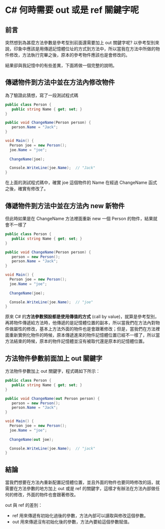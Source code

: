# C# 何時需要 out 或是 ref 關鍵字呢

## 前言

突然想到為甚麼方法參數是參考型別前面還需要加上 out 關鍵字呢? 以參考型別來說，印象中應該是用傳遞記憶體位址的方式到方法中，所以當我在方法中所做的物件修改，方法執行完畢之後，原本的參考物件應該也是會修改的。

結果卻與我記憶中的有些差異，下面將做一個完整的說明。

## 傳遞物件到方法中並在方法內修改物件

為了驗證此猜想，寫了一段測試程式碼

```csharp
public class Person {
   public string Name { get; set; }
}

public void ChangeName(Person person) {
   person.Name = "Jack";
}

void Main() {
  Person joe = new Person();
  joe.Name = "joe";
  
  ChangeName(joe);

  Console.WriteLine(joe.Name);  // "Jack"
}
```

在上面的測試程式碼中，確實 joe 這個物件的 Name 在經過 ChangeName 函式之後，確實有修改了。

## 傳遞物件到方法中並在方法內 new 新物件

但此時如果是在 ChangeName 方法裡面重新 new 一個 Person 的物件，結果就會不一樣了

```csharp
public class Person {
   public string Name { get; set; }
}

public void ChangeName(Person person) {
   person = new Person();
   person.Name = "Jack";
}

void Main() {
  Person joe = new Person();
  joe.Name = "joe";
  
  ChangeName(joe);

  Console.WriteLine(joe.Name);  // "joe"
}
```

原來 C# 的**方法參數預設都是使用傳值的方式** (call by value)，就算是參考型別，再將物件傳遞給方法時，他傳遞的是記憶體位置的副本，所以當我們在方法內對物件做屬性的修改，基本上方法外面的物件也是會跟著修改；但是，當我們在方法裡面重新實例化物件的時候，原本傳遞進來的物件記憶體位置已經不一樣了，所以當方法結束的時候，原本的物件記憶體並沒有被取代還是原本的記憶體位置。

## 方法物件參數前面加上 out 關鍵字

方法物件參數加上 out 關鍵字，程式碼如下所示：

```csharp
public class Person {
   public string Name { get; set; }
}

public void ChangeName(out Person person) {
   person = new Person();
   person.Name = "Jack";
}

void Main() {
  Person joe = new Person();
  joe.Name = "joe";
  
  ChangeName(out joe);

  Console.WriteLine(joe.Name);  // "jack"
}
```

## 結論

當我們想要在方法內重新配置記憶體位置，並且外面的物件也要同時修改的話，就需要在方法參數的地方加上 out 或是 ref 的關鍵字，這樣才有辦法在方法內部做任何的修改，外面的物件也會跟著修改。

out 與 ref 的差別：

- ref 用來傳遞有初始化過後的參數，方法內部可以讀取與修改這個參數。
- out 用來傳遞沒有初始化後的參數，方法內要給這個參數賦值。
